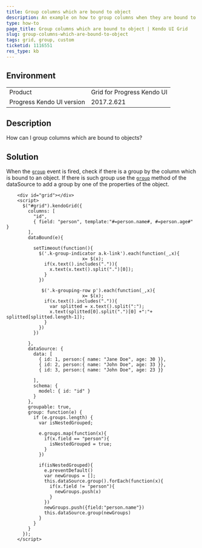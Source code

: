 ```yaml
---
title: Group columns which are bound to object
description: An example on how to group columns when they are bound to objects
type: how-to
page_title: Group columns which are bound to object | Kendo UI Grid
slug: group-columns-which-are-bound-to-object
tags: grid, group, custom
ticketid: 1116551
res_type: kb
---
```


## Environment

<table>
 <tr>
  <td>Product</td>
  <td>Grid for Progress Kendo UI</td>
 </tr>
 <tr>
  <td>Progress Kendo UI version</td>
  <td>2017.2.621</td>
 </tr>
</table>

## Description

How can I group columns which are bound to objects?

## Solution

When the [`group`](http://docs.telerik.com/kendo-ui/api/javascript/ui/grid#events-group) event is fired, check if there is a group by the column which is bound to an object. If there is such group use the [`group`](http://docs.telerik.com/kendo-ui/api/javascript/data/datasource#methods-group) method of the dataSource to add a group by one of the properties of the object.

```       
    <div id="grid"></div>
    <script>
      $("#grid").kendoGrid({
        columns: [
          "id",
          { field: "person", template:"#=person.name#, #=person.age#" }
        ],
        dataBound(e){

          setTimeout(function(){
            $('.k-group-indicator a.k-link').each(function(_,x){
							x= $(x);	
              if(x.text().includes(".")){
                x.text(x.text().split(".")[0]);
              }
            })
            
             $('.k-grouping-row p').each(function(_,x){
							x= $(x);	
              if(x.text().includes(".")){
                var splitted = x.text().split(":");
                x.text(splitted[0].split(".")[0] +":"+ splitted[splitted.length-1]);
              }
            })
          })

        },
        dataSource: {
          data: [
            { id: 1, person:{ name: "Jane Doe", age: 30 }},
            { id: 2, person:{ name: "John Doe", age: 33 }},
            { id: 3, person:{ name: "John Doe", age: 23 }}

          ],
          schema: {
            model: { id: "id" }
          }
        },
        groupable: true,
        group: function(e) {
          if (e.groups.length) {
            var isNestedGrouped;

            e.groups.map(function(x){
              if(x.field == "person"){
                isNestedGrouped = true;
              }
            })

            if(isNestedGrouped){
              e.preventDefault()
              var newGroups = [];
              this.dataSource.group().forEach(function(x){
                if(x.field != "person"){
                  newGroups.push(x)
                }
              })
              newGroups.push({field:"person.name"})
              this.dataSource.group(newGroups)
            }
          }
        }
      });
    </script>
 ```
